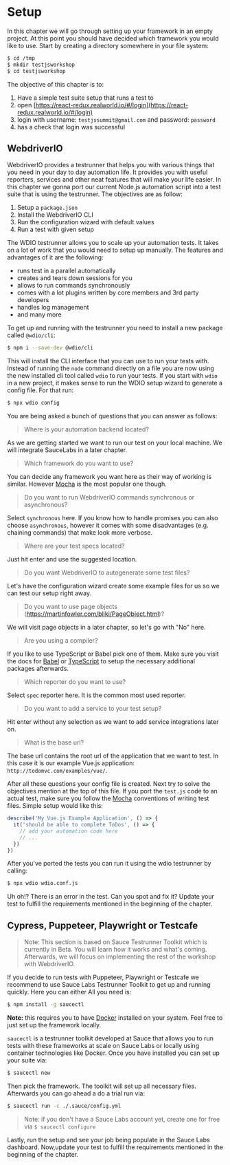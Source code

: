 # Setup

In this chapter we will go through setting up your framework in an empty project. At this point you should have decided which framework you would like to use. Start by creating a directory somewhere in your file system:

```bash
$ cd /tmp
$ mkdir testjsworkshop
$ cd testjsworkshop
```

The objective of this chapter is to:

1. Have a simple test suite setup that runs a test to
1. open [https://react-redux.realworld.io/#/login](https://react-redux.realworld.io/#/login)
1. login with username: `testjssummit@gmail.com` and password: `password`
1. has a check that login was successful

## WebdriverIO

WebdriverIO provides a testrunner that helps you with various things that you need in your day to day automation life. It provides you with useful reporters, services and other neat features that will make your life easier. In this chapter we gonna port our current Node.js automation script into a test suite that is using the testrunner. The objectives are as follow:

1. Setup a `package.json`
1. Install the WebdriverIO CLI
1. Run the configuration wizard with default values
1. Run a test with given setup

The WDIO testrunner allows you to scale up your automation tests. It takes on a lot of work that you would need to setup up manually. The features and advantages of it are the following:

- runs test in a parallel automatically
- creates and tears down sessions for you
- allows to run commands synchronously
- comes with a lot plugins written by core members and 3rd party developers
- handles log management
- and many more

To get up and running with the testrunner you need to install a new package called `@wdio/cli`:

```sh
$ npm i --save-dev @wdio/cli
```

This will install the CLI interface that you can use to run your tests with. Instead of running the `node` command directly on a file you are now using the new installed cli tool called `wdio` to run your tests. If you start with `wdio` in a new project, it makes sense to run the WDIO setup wizard to generate a config file. For that run:

```sh
$ npx wdio config
```

You are being asked a bunch of questions that you can answer as follows:

> Where is your automation backend located?

As we are getting started we want to run our test on your local machine. We will integrate SauceLabs in a later chapter.

> Which framework do you want to use?

You can decide any framework you want here as their way of working is similar. However [Mocha](https://mochajs.org/) is the most popular one though.

> Do you want to run WebdriverIO commands synchronous or asynchronous?

Select `synchronous` here. If you know how to handle promises you can also choose `asynchronous`, however it comes with some disadvantages (e.g. chaining commands) that make look more verbose.

> Where are your test specs located?

Just hit enter and use the suggested location.

> Do you want WebdriverIO to autogenerate some test files?

Let's have the configuration wizard create some example files for us so we can test our setup right away.

> Do you want to use page objects (https://martinfowler.com/bliki/PageObject.html)?

We will visit page objects in a later chapter, so let's go with "No" here.

> Are you using a compiler?

If you like to use TypeScript or Babel pick one of them. Make sure you visit the docs for [Babel](https://webdriver.io/docs/babel.html) or [TypeScript](https://webdriver.io/docs/typescript.html) to setup the necessary additional packages afterwards.

> Which reporter do you want to use?

Select `spec` reporter here. It is the common most used reporter.

> Do you want to add a service to your test setup?

Hit enter without any selection as we want to add service integrations later on.

> What is the base url?

The base url contains the root url of the application that we want to test. In this case it is our example Vue.js application: `http://todomvc.com/examples/vue/`.

After all these questions your config file is created. Next try to solve the objectives mention at the top of this file. If you port the `test.js` code to an actual test, make sure you follow the [Mocha](https://mochajs.org/) conventions of writing test files. Simple setup would like this:

```js
describe('My Vue.js Example Application', () => {
  it('should be able to complete ToDos', () => {
    // add your automation code here
    // ...
  })
})
```

After you've ported the tests you can run it using the wdio testrunner by calling:

```sh
$ npx wdio wdio.conf.js
```

Uh oh!? There is an error in the test. Can you spot and fix it? Update your test to fulfill the requirements mentioned in the beginning of the chapter.

## Cypress, Puppeteer, Playwright or Testcafe

> Note: This section is based on Sauce Testrunner Toolkit which is currently in Beta. You will learn how it works and what's coming. Afterwards, we will focus on implementing the rest of the workshop with WebdriverIO.

If you decide to run tests with Puppeteer, Playwright or Testcafe we recommend to use Sauce Labs Testrunner Toolkit to get up and running quickly. Here you can either All you need is:

```bash
$ npm install -g saucectl
```

__Note:__ this requires you to have [Docker](https://www.docker.com/) installed on your system. Feel free to just set up the framework locally.

`saucectl` is a testrunner toolkit developed at Sauce that allows you to run tests with these frameworks at scale on Sauce Labs or locally using container technologies like Docker. Once you have installed you can set up your suite via:

```bash
$ saucectl new
```

Then pick the framework. The toolkit will set up all necessary files. Afterwards you can go ahead a do a trial run via:

```bash
$ saucectl run -c ./.sauce/config.yml
```

> Note: if you don't have a Sauce Labs account yet, create one for free via `$ saucectl configure`

Lastly, run the setup and see your job being populate in the Sauce Labs dashboard. Now,update your test to fulfill the requirements mentioned in the beginning of the chapter.

